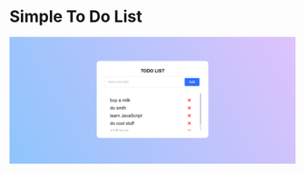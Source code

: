 # Simple To Do List

![image](https://github.com/iamdrzazgowski/todolist-app-vanilla/blob/main/design/app_design.PNG)
